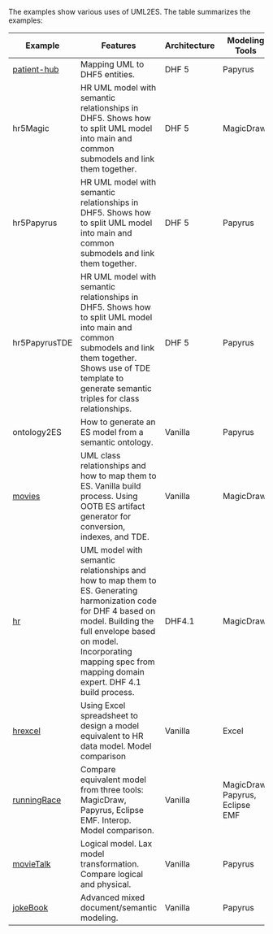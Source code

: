 The examples show various uses of UML2ES. The table summarizes the examples:

|Example|Features|Architecture|Modeling Tools|Status|
|---|---|---|---|---|
|[patient-hub](patient-hub)|Mapping UML to DHF5 entities.|DHF 5|Papyrus|complete|
|hr5Magic|HR UML model with semantic relationships in DHF5. Shows how to split UML model into main and common submodels and link them together.|DHF 5|MagicDraw|Coming soon|
|hr5Papyrus|HR UML model with semantic relationships in DHF5. Shows how to split UML model into main and common submodels and link them together.|DHF 5|Papyrus|Coming soon|
|hr5PapyrusTDE|HR UML model with semantic relationships in DHF5. Shows how to split UML model into main and common submodels and link them together. Shows use of TDE template to generate semantic triples for class relationships.|DHF 5|Papyrus|Coming soon|
|ontology2ES|How to generate an ES model from a semantic ontology.|Vanilla|Papyrus|Coming soon|
|[movies](movies)|UML class relationships and how to map them to ES. Vanilla build process. Using OOTB ES artifact generator for conversion, indexes, and TDE.|Vanilla|MagicDraw|complete|
|[hr](hr)|UML model with semantic relationships and how to map them to ES. Generating harmonization code for DHF 4 based on model. Building the full envelope based on model. Incorporating mapping spec from mapping domain expert. DHF 4.1 build process.|DHF4.1|MagicDraw|complete|
|[hrexcel](hrexcel)|Using Excel spreadsheet to design a model equivalent to HR data model. Model comparison|Vanilla|Excel|complete|
|[runningRace](runningRace)|Compare equivalent model from three tools: MagicDraw, Papyrus, Eclipse EMF. Interop. Model comparison.|Vanilla|MagicDraw, Papyrus, Eclipse EMF|complete|
|[movieTalk](movieTalk)|Logical model. Lax model transformation. Compare logical and physical.|Vanilla|Papyrus|complete|
|[jokeBook](jokeBook)|Advanced mixed document/semantic modeling.|Vanilla|Papyrus|complete|
